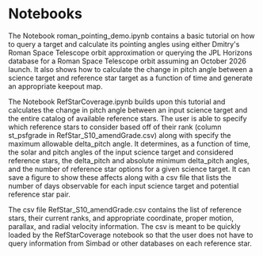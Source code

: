 # Notebooks

The Notebook roman_pointing_demo.ipynb contains a basic tutorial on how to query a target and calculate its pointing angles using either Dmitry's Roman Space Telescope orbit approximation or querying the JPL Horizons database for a Roman Space Telescope orbit assuming an October 2026 launch. It also shows how to calculate the change in pitch angle between a science target and reference star target as a function of time and generate an appropriate keepout map.

The Notebook RefStarCoverage.ipynb builds upon this tutorial and calculates the change in pitch angle between an input science target and the entire catalog of available reference stars. The user is able to specify which reference stars to consider based off of their rank (column st_psfgrade in RefStar_S10_amendGrade.csv) along with specify the maximum allowable delta_pitch angle. It determines, as a function of time, the solar and pitch angles of the input science target and considered reference stars, the delta_pitch and absolute minimum delta_pitch angles, and the number of reference star options for a given science target. It can save a figure to show these affects along with a csv file that lists the number of days observable for each input science target and potential reference star pair.

The csv file RefStar_S10_amendGrade.csv contains the list of reference stars, their current ranks, and appropriate coordinate, proper motion, parallax, and radial velocity information. The csv is meant to be quickly loaded by the RefStarCoverage notebook so that the user does not have to query information from Simbad or other databases on each reference star.
